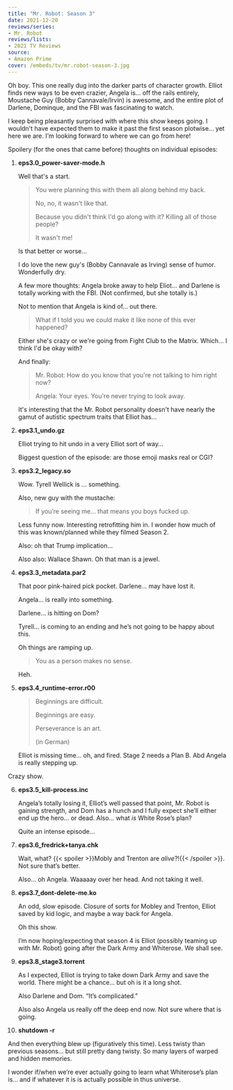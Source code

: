 ```yaml
---
title: "Mr. Robot: Season 3"
date: 2021-12-20
reviews/series:
- Mr. Robot
reviews/lists:
- 2021 TV Reviews
source:
- Amazon Prime
cover: /embeds/tv/mr.robot-season-3.jpg
---
```

Oh boy. This one really dug into the darker parts of character growth. Elliot finds new ways to be even crazier, Angela is... off the rails entirely, Moustache Guy (Bobby Cannavale/Irvin) is awesome, and the entire plot of Darlene, Dominque, and the FBI was fascinating to watch. 

I keep being pleasantly surprised with where this show keeps going. I wouldn't have expected them to make it past the first season plotwise... yet here we are. I'm looking forward to where we can go from here!

<!--more-->

Spoilery (for the ones that came before) thoughts on individual episodes:

1. **eps3.0_power-saver-mode.h**

   Well that's a start.

   > You were planning this with them all along behind my back.
   >
   > No, no, it wasn't like that.
   >
   > Because you didn't think I'd go along with it? Killing all of those people?
   >
   > It wasn't me!

   Is that better or worse…

   I do love the new guy's (Bobby Cannavale as Irving) sense of humor. Wonderfully dry.

   A few more thoughts: Angela broke away to help Eliot… and Darlene is totally working with the FBI. (Not confirmed, but she totally is.)

   Not to mention that Angela is kind of... out there.

   > What if I told you we could make it like none of this ever happened?

   Either she's crazy or we're going from Fight Club to the Matrix. Which... I think I'd be okay with?

   And finally:

   > Mr. Robot: How do you know that you're not talking to him right now?
   >
   > Angela: Your eyes. You're never trying to look away.

   It's interesting that the Mr. Robot personality doesn't have nearly the gamut of autistic spectrum traits that Elliot has...

2. **eps3.1_undo.gz**

   Elliot trying to hit undo in a very Elliot sort of way…

   Biggest question of the episode: are those emoji masks real or CGI?

3. **eps3.2_legacy.so**

   Wow. Tyrell Wellick is … something.

   Also, new guy with the mustache:

   > If you’re seeing me… that means you boys fucked up.

   Less funny now. Interesting retrofitting him in. I wonder how much of this was known/planned while they filmed Season 2.

   Also: oh that Trump implication…

   Also also: Wallace Shawn. Oh that man is a jewel.

4. **eps3.3_metadata.par2**

   That poor pink-haired pick pocket. Darlene… may have lost it.

   Angela… is really into something.

   Darlene… is hitting on Dom?

   Tyrell… is coming to an ending and he’s not going to be happy about this.

   Oh things are ramping up.

   > You as a person makes no sense.

   Heh.

5. **eps3.4_runtime-error.r00**

   > Beginnings are difficult.
   >
   > Beginnings are easy.
   >
   > Perseverance is an art.
   >
   > (in German)

   Elliot is missing time… oh, and fired. Stage 2 needs a Plan B. Abd Angela is really stepping up. 

  Crazy show. 

6. **eps3.5_kill-process.inc**


   Angela’s totally losing it, Elliot’s well passed that point, Mr. Robot is gaining strength, and Dom has a hunch and I fully expect she’ll either end up the hero… or dead. Also… what *is* White Rose’s plan?

   Quite an intense episode…

7. **eps3.6_fredrick+tanya.chk**

   Wait, what? {{< spoiler >}}Mobly and Trenton are *alive*?!{{< /spoiler >}}. Not sure that’s better. 

   Also… oh Angela. Waaaaay over her head. And not taking it well. 

8. **eps3.7_dont-delete-me.ko**

   An odd, slow episode. Closure of sorts for Mobley and Trenton, Elliot saved by kid logic, and maybe a way back for Angela. 

   Oh this show. 

   I’m now hoping/expecting that season 4 is Elliot (possibly teaming up with Mr. Robot) going after the Dark Army and Whiterose. We shall see. 

9. **eps3.8_stage3.torrent**

   As I expected, Elliot is trying to take down Dark Army and save the world. There might be a chance… but oh is it a long shot. 

   Also Darlene and Dom. “It’s complicated.”

   Also also Angela us really off the deep end now. Not sure where that is going. 

10. **shutdown -r**

   And then everything blew up (figuratively this time). Less twisty than previous seasons… but still pretty dang twisty. So many layers of warped and hidden memories. 

   I wonder if/when we’re ever actually going to learn what Whiterose’s plan is… and if whatever it is is actually possible in thus universe. 
